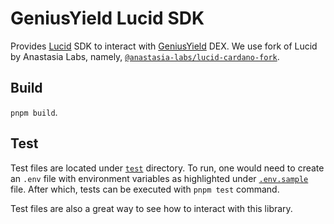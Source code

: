 # GeniusYield Lucid SDK

Provides [Lucid](https://lucid.spacebudz.io/) SDK to interact with [GeniusYield](https://www.geniusyield.co/?lng=en) DEX. We use fork of Lucid by Anastasia Labs, namely, [`@anastasia-labs/lucid-cardano-fork`](https://www.npmjs.com/package/@anastasia-labs/lucid-cardano-fork).

## Build

`pnpm build`.

## Test

Test files are located under [`test`](./tests/) directory. To run, one would need to create an `.env` file with environment variables as highlighted under [`.env.sample`](./.env.sample) file. After which, tests can be executed with `pnpm test` command.

Test files are also a great way to see how to interact with this library.